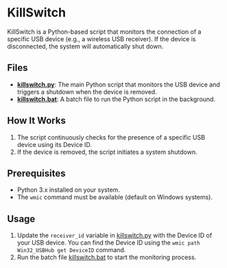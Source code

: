 # KillSwitch

KillSwitch is a Python-based script that monitors the connection of a specific USB device (e.g., a wireless USB receiver). If the device is disconnected, the system will automatically shut down.

## Files

- **[killswitch.py](e:/killswitch/killswitch.py)**: The main Python script that monitors the USB device and triggers a shutdown when the device is removed.
- **[killswitch.bat](e:/killswitch/killswitch.bat)**: A batch file to run the Python script in the background.

## How It Works

1. The script continuously checks for the presence of a specific USB device using its Device ID.
2. If the device is removed, the script initiates a system shutdown.

## Prerequisites

- Python 3.x installed on your system.
- The `wmic` command must be available (default on Windows systems).

## Usage

1. Update the `receiver_id` variable in [killswitch.py](e:/killswitch/killswitch.py) with the Device ID of your USB device. You can find the Device ID using the `wmic path Win32_USBHub get DeviceID` command.
2. Run the batch file [killswitch.bat](e:/killswitch/killswitch.bat) to start the monitoring process.

